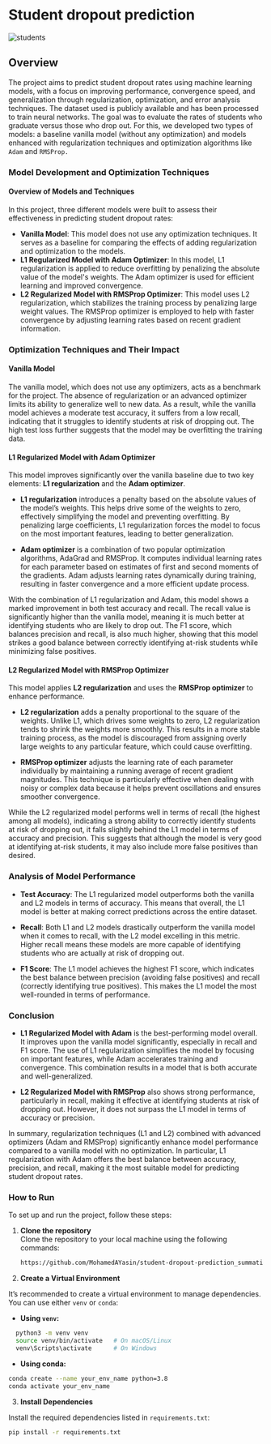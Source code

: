 # Student dropout prediction

![students](https://github.com/user-attachments/assets/63296c73-5b0a-43dc-961a-27b44be53216)

## Overview

The project aims to predict student dropout rates using machine learning models, with a focus on improving performance, convergence speed, and generalization through regularization, optimization, and error analysis techniques. The dataset used is publicly available and has been processed to train neural networks. The goal was to evaluate the rates of students who graduate versus those who drop out. For this, we developed two types of models: a baseline vanilla model (without any optimization) and models enhanced with regularization techniques and optimization algorithms like `Adam` and `RMSProp.`

### Model Development and Optimization Techniques

#### Overview of Models and Techniques
In this project, three different models were built to assess their effectiveness in predicting student dropout rates:

- **Vanilla Model**: This model does not use any optimization techniques. It serves as a baseline for comparing the effects of adding regularization and optimization to the models. 
- **L1 Regularized Model with Adam Optimizer**: In this model, L1 regularization is applied to reduce overfitting by penalizing the absolute value of the model's weights. The Adam optimizer is used for efficient learning and improved convergence.
- **L2 Regularized Model with RMSProp Optimizer**: This model uses L2 regularization, which stabilizes the training process by penalizing large weight values. The RMSProp optimizer is employed to help with faster convergence by adjusting learning rates based on recent gradient information.

### Optimization Techniques and Their Impact

#### Vanilla Model
The vanilla model, which does not use any optimizers, acts as a benchmark for the project. The absence of regularization or an advanced optimizer limits its ability to generalize well to new data. As a result, while the vanilla model achieves a moderate test accuracy, it suffers from a low recall, indicating that it struggles to identify students at risk of dropping out. The high test loss further suggests that the model may be overfitting the training data.

#### L1 Regularized Model with Adam Optimizer
This model improves significantly over the vanilla baseline due to two key elements: **L1 regularization** and the **Adam optimizer**.

- **L1 regularization** introduces a penalty based on the absolute values of the model’s weights. This helps drive some of the weights to zero, effectively simplifying the model and preventing overfitting. By penalizing large coefficients, L1 regularization forces the model to focus on the most important features, leading to better generalization.
  
- **Adam optimizer** is a combination of two popular optimization algorithms, AdaGrad and RMSProp. It computes individual learning rates for each parameter based on estimates of first and second moments of the gradients. Adam adjusts learning rates dynamically during training, resulting in faster convergence and a more efficient update process.

With the combination of L1 regularization and Adam, this model shows a marked improvement in both test accuracy and recall. The recall value is significantly higher than the vanilla model, meaning it is much better at identifying students who are likely to drop out. The F1 score, which balances precision and recall, is also much higher, showing that this model strikes a good balance between correctly identifying at-risk students while minimizing false positives.

#### L2 Regularized Model with RMSProp Optimizer
This model applies **L2 regularization** and uses the **RMSProp optimizer** to enhance performance.

- **L2 regularization** adds a penalty proportional to the square of the weights. Unlike L1, which drives some weights to zero, L2 regularization tends to shrink the weights more smoothly. This results in a more stable training process, as the model is discouraged from assigning overly large weights to any particular feature, which could cause overfitting.

- **RMSProp optimizer** adjusts the learning rate of each parameter individually by maintaining a running average of recent gradient magnitudes. This technique is particularly effective when dealing with noisy or complex data because it helps prevent oscillations and ensures smoother convergence.

While the L2 regularized model performs well in terms of recall (the highest among all models), indicating a strong ability to correctly identify students at risk of dropping out, it falls slightly behind the L1 model in terms of accuracy and precision. This suggests that although the model is very good at identifying at-risk students, it may also include more false positives than desired.

### Analysis of Model Performance
- **Test Accuracy**: The L1 regularized model outperforms both the vanilla and L2 models in terms of accuracy. This means that overall, the L1 model is better at making correct predictions across the entire dataset.
  
- **Recall**: Both L1 and L2 models drastically outperform the vanilla model when it comes to recall, with the L2 model excelling in this metric. Higher recall means these models are more capable of identifying students who are actually at risk of dropping out.

- **F1 Score**: The L1 model achieves the highest F1 score, which indicates the best balance between precision (avoiding false positives) and recall (correctly identifying true positives). This makes the L1 model the most well-rounded in terms of performance.

### Conclusion
- **L1 Regularized Model with Adam** is the best-performing model overall. It improves upon the vanilla model significantly, especially in recall and F1 score. The use of L1 regularization simplifies the model by focusing on important features, while Adam accelerates training and convergence. This combination results in a model that is both accurate and well-generalized.
  
- **L2 Regularized Model with RMSProp** also shows strong performance, particularly in recall, making it effective at identifying students at risk of dropping out. However, it does not surpass the L1 model in terms of accuracy or precision.

In summary, regularization techniques (L1 and L2) combined with advanced optimizers (Adam and RMSProp) significantly enhance model performance compared to a vanilla model with no optimization. In particular, L1 regularization with Adam offers the best balance between accuracy, precision, and recall, making it the most suitable model for predicting student dropout rates.


### How to Run

To set up and run the project, follow these steps:

1. **Clone the repository**  
   Clone the repository to your local machine using the following commands:

   ```bash
   https://github.com/MohamedAYasin/student-dropout-prediction_summative.git
   
   ```

2. **Create a Virtual Environment**

It’s recommended to create a virtual environment to manage dependencies. You can use either `venv` or `conda`:

- **Using `venv`:**

```bash
  python3 -m venv venv
  source venv/bin/activate   # On macOS/Linux
  venv\Scripts\activate      # On Windows
```

- **Using conda:**

```bash
conda create --name your_env_name python=3.8
conda activate your_env_name
```

3. **Install Dependencies**

Install the required dependencies listed in `requirements.txt`:

```bash
pip install -r requirements.txt
```
